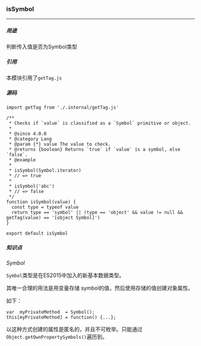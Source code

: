### isSymbol
---

##### 用途
判断传入值是否为Symbol类型

##### 引用
本模块引用了`getTag.js`

##### 源码
```
import getTag from './.internal/getTag.js'

/**
 * Checks if `value` is classified as a `Symbol` primitive or object.
 *
 * @since 4.0.0
 * @category Lang
 * @param {*} value The value to check.
 * @returns {boolean} Returns `true` if `value` is a symbol, else `false`.
 * @example
 *
 * isSymbol(Symbol.iterator)
 * // => true
 *
 * isSymbol('abc')
 * // => false
 */
function isSymbol(value) {
  const type = typeof value
  return type == 'symbol' || (type == 'object' && value != null && getTag(value) == '[object Symbol]')
}

export default isSymbol
```

##### 知识点

*Symbol*

`Symbol`类型是在ES2015中加入的新基本数据类型。

其唯一合理的用法是用变量存储 symbol的值，然后使用存储的值创建对象属性。

如下：
```
var  myPrivateMethod  = Symbol();
this[myPrivateMethod] = function() {...};
```

以这种方式创建的属性是匿名的，并且不可枚举。只能通过`Object.getOwnPropertySymbols()`遍历到。
